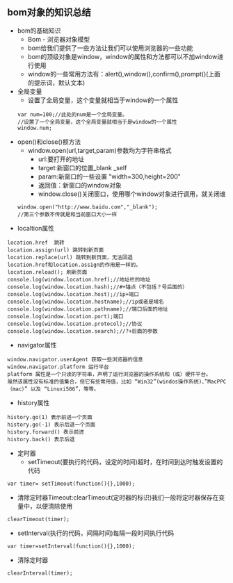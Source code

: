 ## bom对象的知识总结
+ bom的基础知识
  - Bom - 浏览器对象模型
  - bom给我们提供了一些方法让我们可以使用浏览器的一些功能
  - bom的顶级对象是window，window的属性和方法都可以不加window进行使用
  - window的一些常用方法有：alert(),window(),confirm(),prompt()(上面的提示词，默认文本)
+ 全局变量
  - 设置了全局变量，这个变量就相当于window的一个属性
  ```
  var num=100;//此处的num是一个全局变量。
  //设置了一个全局变量，这个全局变量就相当于是window的一个属性
  window.num;
  ```
+ open()和close()额方法
    + window.open(url,target,param)参数均为字符串格式
      - url:要打开的地址
      - target:新窗口的位置_blank  _self
      - param:新窗口的一些设置 "width=300,height=200"
      - 返回值：新窗口的window对象
      - window.close()关闭窗口，使用哪个window对象进行调用，就关闭谁
  ```
  window.open("http://www.baidu.com","_blank");
  //第三个参数不传就是和当前窗口大小一样
  ```
+ localtion属性
```
location.href  跳转
location.assign(url) 跳转到新页面
location.replace(url) 跳转到新页面，无法回退
location.href和location.assign的作用是一样的。
location.reload(); 刷新页面
console.log(window.location.href);//地址栏的地址
console.log(window.location.hash);//#+锚点（不包括？号后面的）
console.log(window.location.host);//ip+端口
console.log(window.location.hostname);//ip或者是域名
console.log(window.location.pathname);//端口后面的地址
console.log(window.location.port);端口
console.log(window.location.protocol);//协议
console.log(window.location.search);//?+后面的参数
```
+ navigator属性
```
window.navigator.userAgent 获取一些浏览器的信息 
window.navigator.platform 运行平台 
platform 属性是一个只读的字符串，声明了运行浏览器的操作系统和（或）硬件平台。 
虽然该属性没有标准的值集合，但它有些常用值，比如 “Win32”(windos操作系统)、”MacPPC（mac）” 以及 “Linuxi586”，等等。 
```

+ history属性
```
history.go(1) 表示前进一个页面 
history.go(-1) 表示后退一个页面 
history.forward() 表示前进 
history.back() 表示后退 
```
+ 定时器
  - setTimeout(要执行的代码，设定的时间)超时，在时间到达时触发设置的代码
```
var timer= setTimeout(function(){},1000); 
```
  - 清除定时器Timeout:clearTimeout(定时器的标识)我们一般将定时器保存在变量中，以便清除使用
```
clearTimeout(timer);
```
+ setInterval(执行的代码，间隔时间)每隔一段时间执行代码
```
var timer=setInterval(function(){},1000);
```
+ 清除定时器
```
clearInterval(timer);
```
